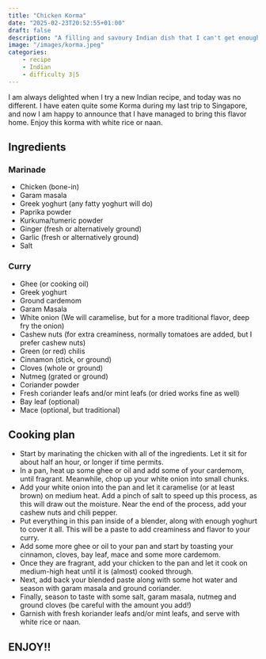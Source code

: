 ```yaml
---
title: "Chicken Korma"
date: "2025-02-23T20:52:55+01:00"
draft: false
description: "A filling and savoury Indian dish that I can't get enough of"
image: "/images/korma.jpeg"
categories: 
    - recipe
    - Indian
    - difficulty 3|5
---
```


I am always delighted when I try a new Indian recipe, and today was no different. I have eaten quite some Korma during my last trip to Singapore, and now I am happy to announce that I have managed to bring this flavor home. Enjoy this korma with white rice or naan. 

## Ingredients

### Marinade
- Chicken (bone-in)
- Garam masala
- Greek yoghurt (any fatty yoghurt will do)
- Paprika powder
- Kurkuma/tumeric powder
- Ginger (fresh or alternatively ground)
- Garlic (fresh or alternatively ground)
- Salt

### Curry
- Ghee (or cooking oil)
- Greek yoghurt
- Ground cardemom
- Garam Masala
- White onion (We will caramelise, but for a more traditional flavor, deep fry the onion)
- Cashew nuts (for extra creaminess, normally tomatoes are added, but I prefer cashew nuts)
- Green (or red) chilis
- Cinnamon (stick, or ground)
- Cloves (whole or ground)
- Nutmeg (grated or ground)
- Coriander powder
- Fresh coriander leafs and/or mint leafs (or dried works fine as well)
- Bay leaf (optional)
- Mace (optional, but traditional)

## Cooking plan
- Start by marinating the chicken with all of the ingredients. Let it sit for about half an hour, or longer if time permits. 
- In a pan, heat up some ghee or oil and add some of your cardemom, until fragrant. Meanwhile, chop up your white onion into small chunks. 
- Add your white onion into the pan and let it caramelise (or at least brown) on medium heat. Add a pinch of salt to speed up this process, as this will draw out the moisture. Near the end of the process, add your cashew nuts and chili pepper. 
- Put everything in this pan inside of a blender, along with enough yoghurt to cover it all. This will be a paste to add creaminess and flavor to your curry. 
- Add some more ghee or oil to your pan and start by toasting your cinnamon, cloves, bay leaf, mace and some more cardemom. 
- Once they are fragrant, add your chicken to the pan and let it cook on medium-high heat until it is (almost) cooked through. 
- Next, add back your blended paste along with some hot water and season with garam masala and ground coriander. 
- Finally, season to taste with some salt, garam masala, nutmeg and ground cloves (be careful with the amount you add!)  
- Garnish with fresh koriander leafs and/or mint leafs, and serve with white rice or naan. 

## ENJOY!!

